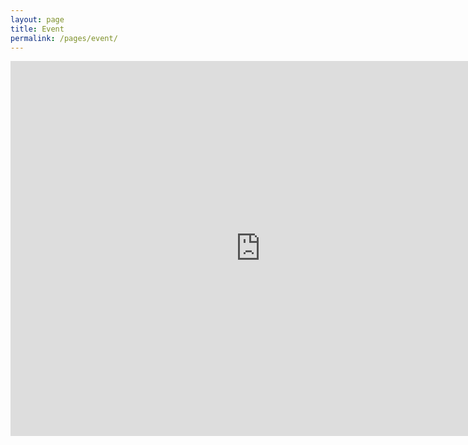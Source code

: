 ```yaml
---
layout: page
title: Event
permalink: /pages/event/
---
```


<iframe src="https://calendar.google.com/calendar/embed?src=c_e706724829214b6d4ace997f00adce55e2ad771beb5cedf66c4c41163edb4dcd%40group.calendar.google.com&ctz=Pacific%2FHonolulu" style="border: 0" width="800" height="600" frameborder="0" scrolling="no"></iframe>
